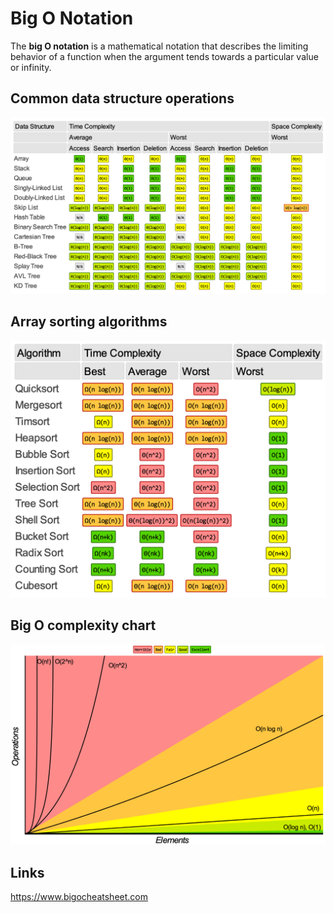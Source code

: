 # Big O Notation

The **big O notation** is a mathematical notation that describes the limiting behavior of a function when the argument tends towards a particular value or infinity.

## Common data structure operations

<img src="data%20strucutre%20complexities.png" width="900px" />

## Array sorting algorithms

<img src="array%20sorting%20complexities.png" width="550px" />

## Big O complexity chart

<img src="complexity%20chart.png" width="700px"/>

## Links

https://www.bigocheatsheet.com
